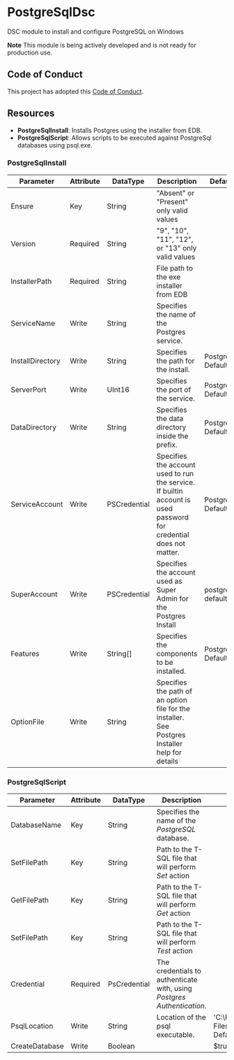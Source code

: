 # PostgreSqlDsc

DSC module to install and configure PostgreSQL on Windows

**Note**
This module is being actively developed and is not ready for production use.

## Code of Conduct

This project has adopted this [Code of Conduct](CODE_OF_CONDUCT.md).

## Resources

- **PostgreSqlInstall**: Installs Postgres using the installer from EDB.
- **PostgreSqlScript**: Allows scripts to be executed against PostgreSql databases using psql.exe.


### PostgreSqlInstall

| Parameter | Attribute | DataType | Description | Default
| ---- | ---- | ---- | ---- | ---- |
| Ensure | Key | String | "Absent" or "Present" only valid values | |
| Version | Required | String | "9", "10", "11", "12", or "13" only valid values | |
| InstallerPath | Required | String | File path to the exe installer from EDB | |
| ServiceName | Write | String | Specifies the name of the Postgres service. | |
| InstallDirectory | Write | String | Specifies the path for the install. | Postgres Default |
| ServerPort | Write | UInt16 | Specifies the port of the service. | PostgreSql Default |
| DataDirectory | Write | String | Specifies the data directory inside the prefix. | Postgres Default |
| ServiceAccount | Write | PSCredential | Specifies the account used to run the service. If builtin account is used password for credential does not matter. | Postgres Default |
| SuperAccount | Write | PSCredential | Specifies the account used as Super Admin for the Postgres Install | postgres / default  |
| Features | Write | String[] | Specifies the components to be installed. | Postgres Default |
| OptionFile | Write | String | Specifies the path of an option file for the installer. See Postgres Installer help for details | |

### PostgreSqlScript

| Parameter | Attribute | DataType | Description | Default
| ---- | ---- | ---- | ---- | ---- |
| DatabaseName | Key | String | Specifies the name of the _PostgreSQL_ database. | |
| SetFilePath | Key | String | Path to the T-SQL file that will perform _Set_ action | |
| GetFilePath | Key | String | Path to the T-SQL file that will perform _Get_ action | |
| SetFilePath | Key | String | Path to the T-SQL file that will perform _Test_ action | |
| Credential | Required | PsCredential | The credentials to authenticate with, using _Postgres Authentication_. | |
| PsqlLocation | Write | String | Location of the psql executable. | 'C:\Program Files\PostgreSQL\12\bin\psql.exe' Default |
| CreateDatabase | Write | Boolean |  | $true Default |

